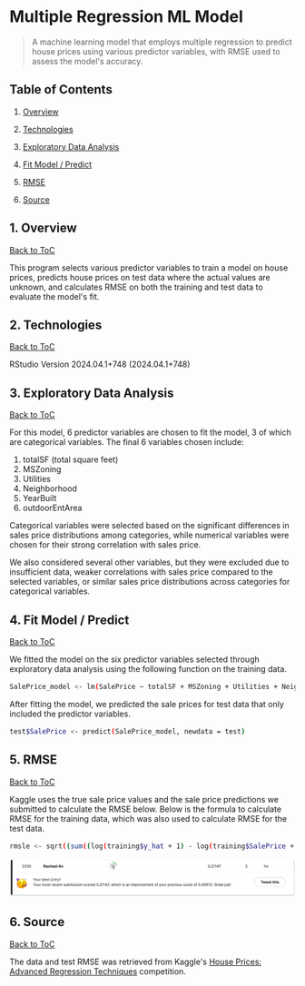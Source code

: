 # Multiple Regression ML Model

> A machine learning model that employs multiple regression to predict house prices using various predictor variables, with RMSE used to assess the model's accuracy.

<a name="toc"/></a>
## Table of Contents

1. [Overview](#overview)

2. [Technologies](#technologies)

3. [Exploratory Data Analysis](#analysis)

4. [Fit Model / Predict](#fit)

5. [RMSE](#rmse)

6. [Source](#source)

<a name="overview"/></a>
## 1. Overview
[Back to ToC](#toc)

This program selects various predictor variables to train a model on house prices, predicts house prices on test data where the actual values are unknown, and calculates RMSE on both the training and test data to evaluate the model's fit.

<a name="technologies"/></a>
## 2. Technologies
[Back to ToC](#toc)

RStudio Version 2024.04.1+748 (2024.04.1+748)

<a name="analysis"/></a>
## 3. Exploratory Data Analysis
[Back to ToC](#toc)

For this model, 6 predictor variables are chosen to fit the model, 3 of which are categorical variables. The final 6 variables chosen include:

1. totalSF (total square feet)
2. MSZoning
3. Utilities
4. Neighborhood
5. YearBuilt
6. outdoorEntArea

Categorical variables were selected based on the significant differences in sales price distributions among categories, while numerical variables were chosen for their strong correlation with sales price. 

We also considered several other variables, but they were excluded due to insufficient data, weaker correlations with sales price compared to the selected variables, or similar sales price distributions across categories for categorical variables.

<a name="fit"/></a>
## 4. Fit Model / Predict
[Back to ToC](#toc)

We fitted the model on the six predictor variables selected through exploratory data analysis using the following function on the training data.

```bash
SalePrice_model <- lm(SalePrice ~ totalSF + MSZoning + Utilities + Neighborhood + YearBuilt + outdoorEntArea, data = training)
```

After fitting the model, we predicted the sale prices for test data that only included the predictor variables.

```bash
test$SalePrice <- predict(SalePrice_model, newdata = test)
```

<a name="rmse"/></a>
## 5. RMSE
[Back to ToC](#toc)

Kaggle uses the true sale price values and the sale price predictions we submitted to calculate the RMSE below. Below is the formula to calculate RMSE for the training data, which was also used to calculate RMSE for the test data. 

```bash
rmsle <- sqrt((sum((log(training$y_hat + 1) - log(training$SalePrice + 1))^2))/(nrow(training)))
```

![Kaggle Test RMSE](images/score_screenshot.png)

<a name="source"/></a>
## 6. Source
[Back to ToC](#toc)

The data and test RMSE was retrieved from Kaggle's [House Prices: Advanced Regression Techniques](https://www.kaggle.com/c/house-prices-advanced-regression-techniques/) competition.
